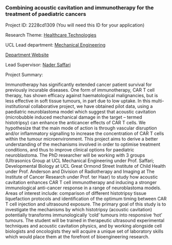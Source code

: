 ### Combining acoustic cavitation and immunotherapy for the treatment of paediatric cancers

Project ID: 2228cd1309
(You will need this ID for your application)

Research Theme: [Healthcare Technologies](../themes/healthcare-technologies.md)

UCL Lead department: [Mechanical Engineering](../departments/mechanical-engineering.md)

[Department Website](https://www.ucl.ac.uk/mechanical-engineering)

Lead Supervisor: [Nader Saffari](https://profiles.ucl.ac.uk/5791)

Project Summary:

Immunotherapy has significantly extended cancer patient survival for previously incurable diseases. One form of immunotherapy, CAR T cell therapy, has shown efficacy against haematological malignancies, but is less effective in soft tissue tumours, in part due to low uptake. In this multi-institutional collaborative project, we have obtained pilot data, using a paediatric neuroblastoma model which suggest that acoustic cavitation (microbubble induced mechanical damage in the target – termed histotripsy) can enhance the anticancer effects of CAR T cells. We hypothesize that the main mode of action is through vascular disruption and/or inflammatory signalling to increase the concentration of CAR T cells within the tumour microenvironment. This project aims to derive a better understanding of the mechanisms involved in order to optimise treatment conditions, and thus to improve clinical options for paediatric neuroblastoma. The PhD researcher will be working with 3 groups (Ultrasonics Group at UCL Mechanical Engineering under Prof. Saffari; Developmental Biology at UCL Great Ormond Street Institute of Child Health under Prof. Anderson and Division of Radiotherapy and Imaging at The Institute of Cancer Research under Prof. ter Haar) to study how acoustic cavitation enhances CAR T cell immunotherapy and inducing a stronger immunological anti-cancer response in a range of neuroblastoma models. Areas of interest include: comparison of different histotripsy tissue liquefaction protocols and identification of the optimum timing between CAR T cell injection and ultrasound exposure. The primary goal of this study is to investigate the mechanisms by which histotripsy (acoustic cavitation) potentially transforms immunologically ‘cold’ tumours into responsive ‘hot’ tumours. The student will be trained in therapeutic ultrasound experimental techniques and acoustic cavitation physics, and by working alongside cell biologists and oncologists they will acquire a unique set of laboratory skills which would place them at the forefront of bioengineering research.
